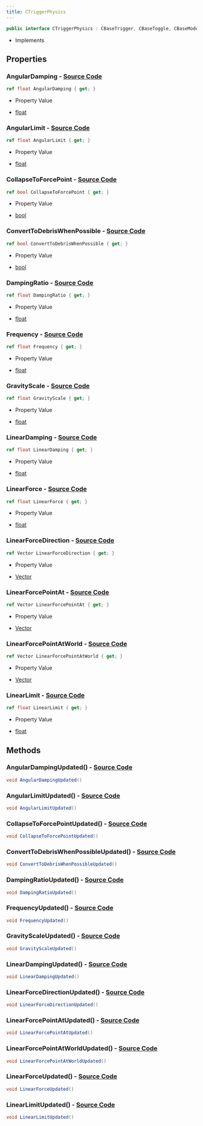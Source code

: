 ```yaml
---
title: CTriggerPhysics
---
```


```csharp
public interface CTriggerPhysics : CBaseTrigger, CBaseToggle, CBaseModelEntity, CBaseEntity, CEntityInstance, ISchemaClass<CEntityInstance>, ISchemaClass<CBaseEntity>, ISchemaClass<CBaseModelEntity>, ISchemaClass<CBaseToggle>, ISchemaClass<CBaseTrigger>, ISchemaClass<CTriggerPhysics>, ISchemaField, ISchemaClass, INativeHandle
```

- Implements

## Properties

### **AngularDamping** - [Source Code](https://github.com/swiftly-solution/swiftlys2/blob/main/managed/src/SwiftlyS2.Generated/Schemas/Interfaces/CTriggerPhysics.cs#L24)

```csharp
ref float AngularDamping { get; }
```

- Property Value

- [float](https://learn.microsoft.com/dotnet/api/system.single)

### **AngularLimit** - [Source Code](https://github.com/swiftly-solution/swiftlys2/blob/main/managed/src/SwiftlyS2.Generated/Schemas/Interfaces/CTriggerPhysics.cs#L22)

```csharp
ref float AngularLimit { get; }
```

- Property Value

- [float](https://learn.microsoft.com/dotnet/api/system.single)

### **CollapseToForcePoint** - [Source Code](https://github.com/swiftly-solution/swiftlys2/blob/main/managed/src/SwiftlyS2.Generated/Schemas/Interfaces/CTriggerPhysics.cs#L34)

```csharp
ref bool CollapseToForcePoint { get; }
```

- Property Value

- [bool](https://learn.microsoft.com/dotnet/api/system.boolean)

### **ConvertToDebrisWhenPossible** - [Source Code](https://github.com/swiftly-solution/swiftlys2/blob/main/managed/src/SwiftlyS2.Generated/Schemas/Interfaces/CTriggerPhysics.cs#L40)

```csharp
ref bool ConvertToDebrisWhenPossible { get; }
```

- Property Value

- [bool](https://learn.microsoft.com/dotnet/api/system.boolean)

### **DampingRatio** - [Source Code](https://github.com/swiftly-solution/swiftlys2/blob/main/managed/src/SwiftlyS2.Generated/Schemas/Interfaces/CTriggerPhysics.cs#L30)

```csharp
ref float DampingRatio { get; }
```

- Property Value

- [float](https://learn.microsoft.com/dotnet/api/system.single)

### **Frequency** - [Source Code](https://github.com/swiftly-solution/swiftlys2/blob/main/managed/src/SwiftlyS2.Generated/Schemas/Interfaces/CTriggerPhysics.cs#L28)

```csharp
ref float Frequency { get; }
```

- Property Value

- [float](https://learn.microsoft.com/dotnet/api/system.single)

### **GravityScale** - [Source Code](https://github.com/swiftly-solution/swiftlys2/blob/main/managed/src/SwiftlyS2.Generated/Schemas/Interfaces/CTriggerPhysics.cs#L16)

```csharp
ref float GravityScale { get; }
```

- Property Value

- [float](https://learn.microsoft.com/dotnet/api/system.single)

### **LinearDamping** - [Source Code](https://github.com/swiftly-solution/swiftlys2/blob/main/managed/src/SwiftlyS2.Generated/Schemas/Interfaces/CTriggerPhysics.cs#L20)

```csharp
ref float LinearDamping { get; }
```

- Property Value

- [float](https://learn.microsoft.com/dotnet/api/system.single)

### **LinearForce** - [Source Code](https://github.com/swiftly-solution/swiftlys2/blob/main/managed/src/SwiftlyS2.Generated/Schemas/Interfaces/CTriggerPhysics.cs#L26)

```csharp
ref float LinearForce { get; }
```

- Property Value

- [float](https://learn.microsoft.com/dotnet/api/system.single)

### **LinearForceDirection** - [Source Code](https://github.com/swiftly-solution/swiftlys2/blob/main/managed/src/SwiftlyS2.Generated/Schemas/Interfaces/CTriggerPhysics.cs#L38)

```csharp
ref Vector LinearForceDirection { get; }
```

- Property Value

- [Vector](/docs/api/shared/natives/vector)

### **LinearForcePointAt** - [Source Code](https://github.com/swiftly-solution/swiftlys2/blob/main/managed/src/SwiftlyS2.Generated/Schemas/Interfaces/CTriggerPhysics.cs#L32)

```csharp
ref Vector LinearForcePointAt { get; }
```

- Property Value

- [Vector](/docs/api/shared/natives/vector)

### **LinearForcePointAtWorld** - [Source Code](https://github.com/swiftly-solution/swiftlys2/blob/main/managed/src/SwiftlyS2.Generated/Schemas/Interfaces/CTriggerPhysics.cs#L36)

```csharp
ref Vector LinearForcePointAtWorld { get; }
```

- Property Value

- [Vector](/docs/api/shared/natives/vector)

### **LinearLimit** - [Source Code](https://github.com/swiftly-solution/swiftlys2/blob/main/managed/src/SwiftlyS2.Generated/Schemas/Interfaces/CTriggerPhysics.cs#L18)

```csharp
ref float LinearLimit { get; }
```

- Property Value

- [float](https://learn.microsoft.com/dotnet/api/system.single)

## Methods

### **AngularDampingUpdated()** - [Source Code](https://github.com/swiftly-solution/swiftlys2/blob/main/managed/src/SwiftlyS2.Generated/Schemas/Interfaces/CTriggerPhysics.cs#L46)

```csharp
void AngularDampingUpdated()
```

### **AngularLimitUpdated()** - [Source Code](https://github.com/swiftly-solution/swiftlys2/blob/main/managed/src/SwiftlyS2.Generated/Schemas/Interfaces/CTriggerPhysics.cs#L45)

```csharp
void AngularLimitUpdated()
```

### **CollapseToForcePointUpdated()** - [Source Code](https://github.com/swiftly-solution/swiftlys2/blob/main/managed/src/SwiftlyS2.Generated/Schemas/Interfaces/CTriggerPhysics.cs#L51)

```csharp
void CollapseToForcePointUpdated()
```

### **ConvertToDebrisWhenPossibleUpdated()** - [Source Code](https://github.com/swiftly-solution/swiftlys2/blob/main/managed/src/SwiftlyS2.Generated/Schemas/Interfaces/CTriggerPhysics.cs#L54)

```csharp
void ConvertToDebrisWhenPossibleUpdated()
```

### **DampingRatioUpdated()** - [Source Code](https://github.com/swiftly-solution/swiftlys2/blob/main/managed/src/SwiftlyS2.Generated/Schemas/Interfaces/CTriggerPhysics.cs#L49)

```csharp
void DampingRatioUpdated()
```

### **FrequencyUpdated()** - [Source Code](https://github.com/swiftly-solution/swiftlys2/blob/main/managed/src/SwiftlyS2.Generated/Schemas/Interfaces/CTriggerPhysics.cs#L48)

```csharp
void FrequencyUpdated()
```

### **GravityScaleUpdated()** - [Source Code](https://github.com/swiftly-solution/swiftlys2/blob/main/managed/src/SwiftlyS2.Generated/Schemas/Interfaces/CTriggerPhysics.cs#L42)

```csharp
void GravityScaleUpdated()
```

### **LinearDampingUpdated()** - [Source Code](https://github.com/swiftly-solution/swiftlys2/blob/main/managed/src/SwiftlyS2.Generated/Schemas/Interfaces/CTriggerPhysics.cs#L44)

```csharp
void LinearDampingUpdated()
```

### **LinearForceDirectionUpdated()** - [Source Code](https://github.com/swiftly-solution/swiftlys2/blob/main/managed/src/SwiftlyS2.Generated/Schemas/Interfaces/CTriggerPhysics.cs#L53)

```csharp
void LinearForceDirectionUpdated()
```

### **LinearForcePointAtUpdated()** - [Source Code](https://github.com/swiftly-solution/swiftlys2/blob/main/managed/src/SwiftlyS2.Generated/Schemas/Interfaces/CTriggerPhysics.cs#L50)

```csharp
void LinearForcePointAtUpdated()
```

### **LinearForcePointAtWorldUpdated()** - [Source Code](https://github.com/swiftly-solution/swiftlys2/blob/main/managed/src/SwiftlyS2.Generated/Schemas/Interfaces/CTriggerPhysics.cs#L52)

```csharp
void LinearForcePointAtWorldUpdated()
```

### **LinearForceUpdated()** - [Source Code](https://github.com/swiftly-solution/swiftlys2/blob/main/managed/src/SwiftlyS2.Generated/Schemas/Interfaces/CTriggerPhysics.cs#L47)

```csharp
void LinearForceUpdated()
```

### **LinearLimitUpdated()** - [Source Code](https://github.com/swiftly-solution/swiftlys2/blob/main/managed/src/SwiftlyS2.Generated/Schemas/Interfaces/CTriggerPhysics.cs#L43)

```csharp
void LinearLimitUpdated()
```

